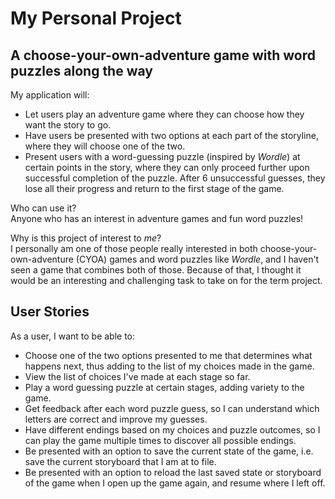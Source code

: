 # My Personal Project

## A choose-your-own-adventure game with word puzzles along the way

My application will:
- Let users play an adventure game where they can choose how they want the story to go.
- Have users be presented with two options at each part of the storyline, where they will choose one of the two.
- Present users with a word-guessing puzzle (inspired by *Wordle*) at certain points in the story, where they can only proceed further upon successful completion of the puzzle. After 6 unsuccessful guesses, they lose all their progress and return to the first stage of the game.

Who can use it? \
Anyone who has an interest in adventure games and fun word puzzles!

Why is this project of interest to *me*? \
I personally am one of those people really interested in both choose-your-own-adventure (CYOA) games and word puzzles like *Wordle*, and I haven't seen a game that combines both of those. Because of that, I thought it would be an interesting and challenging task to take on for the term project.

## User Stories

As a user, I want to be able to:
- Choose one of the two options presented to me that determines what happens next, thus adding to the list of my choices made in the game.
- View the list of choices I've made at each stage so far.
- Play a word guessing puzzle at certain stages, adding variety to the game.
- Get feedback after each word puzzle guess, so I can understand which letters are correct and improve my guesses.
- Have different endings based on my choices and puzzle outcomes, so I can play the game multiple times to discover all possible endings.
- Be presented with an option to save the current state of the game, i.e. save the current storyboard that I am at to file.
- Be presented with an option to reload the last saved state or storyboard of the game when I open up the game again, and resume where I left off.